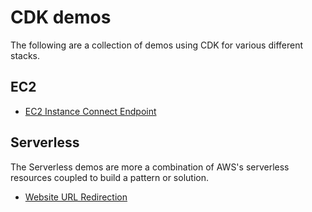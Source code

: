 # CDK demos

The following are a collection of demos using CDK for various different stacks.

## EC2

* [EC2 Instance Connect Endpoint](/ec2/instance-connect-endpoint/)

## Serverless

The Serverless demos are more a combination of AWS's serverless resources coupled to build a pattern or solution.

* [Website URL Redirection](/serverless/urlredirection)
